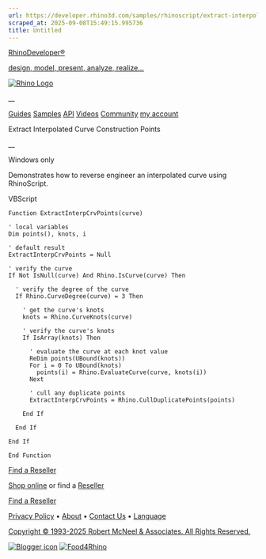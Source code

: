 ```yaml
---
url: https://developer.rhino3d.com/samples/rhinoscript/extract-interpolated-curve-construction-points/
scraped_at: 2025-09-08T15:49:15.995736
title: Untitled
---
```


[RhinoDeveloper®](/)

[design, model, present, analyze, realize...](/)

[![Rhino Logo](https://developer.rhino3d.com/images/rhinodevlogo.png)](/)

__

[Guides](https://developer.rhino3d.com/guides)
[Samples](https://developer.rhino3d.com/samples)
[API](https://developer.rhino3d.com/api)
[Videos](https://developer.rhino3d.com/videos)
[Community](https://discourse.mcneel.com/c/rhino-developer) [my account
](https://www.rhino3d.com/my-account/ "Manage your account, licenses, and
teams")

Extract Interpolated Curve Construction Points

__

Windows only

Demonstrates how to reverse engineer an interpolated curve using RhinoScript.

VBScript

    
    
    Function ExtractInterpCrvPoints(curve)
    
    ' local variables
    Dim points(), knots, i
    
    ' default result
    ExtractInterpCrvPoints = Null
    
    ' verify the curve
    If Not IsNull(curve) And Rhino.IsCurve(curve) Then
    
      ' verify the degree of the curve
      If Rhino.CurveDegree(curve) = 3 Then
    
        ' get the curve's knots
        knots = Rhino.CurveKnots(curve)
    
        ' verify the curve's knots
        If IsArray(knots) Then
    
          ' evaluate the curve at each knot value      
          ReDim points(UBound(knots))
          For i = 0 To UBound(knots)
            points(i) = Rhino.EvaluateCurve(curve, knots(i))
          Next
    
          ' cull any duplicate points
          ExtractInterpCrvPoints = Rhino.CullDuplicatePoints(points)
    
        End If
    
      End If
    
    End If
    
    End Function
    

  

[Find a Reseller](https://www.rhino3d.com/sales)

[Shop online](https://www.rhino3d.com/store) or find a
[Reseller](https://www.rhino3d.com/sales)

[Find a Reseller](https://www.rhino3d.com/sales)

[Privacy Policy](https://www.rhino3d.com/privacy) •
[About](https://www.rhino3d.com/mcneel/about) • [Contact
Us](https://www.rhino3d.com/mcneel/contact) • [
Language](https://www.rhino3d.com/language "Change to a different region or
language")

[Copyright © 1993-2025 Robert McNeel & Associates. All Rights
Reserved.](https://www.rhino3d.com/mcneel/about)

[](https://www.facebook.com/McNeelRhinoceros/)
[](https://twitter.com/bobmcneel) [](https://www.linkedin.com/groups/75313/)
[](https://www.youtube.com/user/RhinoGuide/videos) [](https://vimeo.com/rhino)
[![Blogger
icon](https://developer.rhino3d.com/images/blogger.svg)](http://blog.rhino3d.com/)
[![Food4Rhino](https://developer.rhino3d.com/images/f4r_icon_01.svg)](https://www.food4rhino.com)

